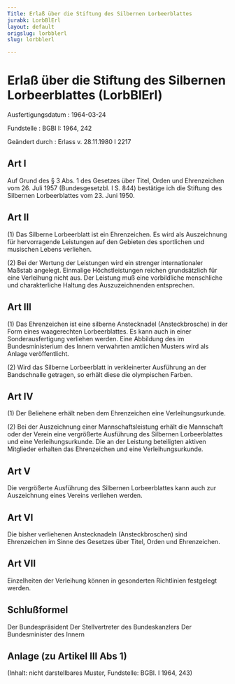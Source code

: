 ```yaml
---
Title: Erlaß über die Stiftung des Silbernen Lorbeerblattes
jurabk: LorbBlErl
layout: default
origslug: lorbblerl
slug: lorbblerl

---
```


# Erlaß über die Stiftung des Silbernen Lorbeerblattes (LorbBlErl)

Ausfertigungsdatum
:   1964-03-24

Fundstelle
:   BGBl I: 1964, 242

Geändert durch
:   Erlass v. 28.11.1980 I 2217


## Art I

Auf Grund des § 3 Abs. 1 des Gesetzes über Titel, Orden und
Ehrenzeichen vom 26. Juli 1957 (Bundesgesetzbl. I S. 844) bestätige
ich die Stiftung des Silbernen Lorbeerblattes vom 23. Juni 1950.


## Art II

(1) Das Silberne Lorbeerblatt ist ein Ehrenzeichen. Es wird als
Auszeichnung für hervorragende Leistungen auf den Gebieten des
sportlichen und musischen Lebens verliehen.

(2) Bei der Wertung der Leistungen wird ein strenger internationaler
Maßstab angelegt. Einmalige Höchstleistungen reichen grundsätzlich für
eine Verleihung nicht aus. Der Leistung muß eine vorbildliche
menschliche und charakterliche Haltung des Auszuzeichnenden
entsprechen.


## Art III

(1) Das Ehrenzeichen ist eine silberne Anstecknadel (Ansteckbrosche)
in der Form eines waagerechten Lorbeerblattes. Es kann auch in einer
Sonderausfertigung verliehen werden. Eine Abbildung des im
Bundesministerium des Innern verwahrten amtlichen Musters wird als
Anlage veröffentlicht.

(2) Wird das Silberne Lorbeerblatt in verkleinerter Ausführung an der
Bandschnalle getragen, so erhält diese die olympischen Farben.


## Art IV

(1) Der Beliehene erhält neben dem Ehrenzeichen eine
Verleihungsurkunde.

(2) Bei der Auszeichnung einer Mannschaftsleistung erhält die
Mannschaft oder der Verein eine vergrößerte Ausführung des Silbernen
Lorbeerblattes und eine Verleihungsurkunde. Die an der Leistung
beteiligten aktiven Mitglieder erhalten das Ehrenzeichen und eine
Verleihungsurkunde.


## Art V

Die vergrößerte Ausführung des Silbernen Lorbeerblattes kann auch zur
Auszeichnung eines Vereins verliehen werden.


## Art VI

Die bisher verliehenen Anstecknadeln (Ansteckbroschen) sind
Ehrenzeichen im Sinne des Gesetzes über Titel, Orden und Ehrenzeichen.


## Art VII

Einzelheiten der Verleihung können in gesonderten Richtlinien
festgelegt werden.


## Schlußformel

Der Bundespräsident
Der Stellvertreter des Bundeskanzlers
Der Bundesminister des Innern


## Anlage (zu Artikel III Abs 1)

(Inhalt: nicht darstellbares Muster,
Fundstelle: BGBl. I 1964, 243)

